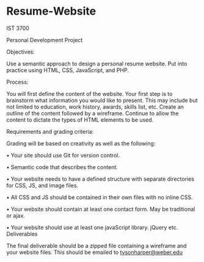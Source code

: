 # Resume-Website
IST 3700

Personal Development Project

Objectives:

Use a semantic approach to design a personal resume website. Put into practice using HTML, CSS, JavaScript, and PHP.

Process:

You will first define the content of the website. Your first step is to brainstorm what information you would like to present. This may include but not limited to education, work history, awards, skills list, etc. Create an outline of the content followed by a wireframe. Continue to allow the content to dictate the types of HTML elements to be used.

Requirements and grading criteria:

Grading will be based on creativity as well as the following:

• Your site should use Git for version control.

• Semantic code that describes the content.

• Your website needs to have a defined structure with separate directories for
CSS, JS, and image files.

• All CSS and JS should be contained in their own files with no inline CSS.

• Your website should contain at least one contact form. May be traditional or
ajax.

• Your website should use at least one javaScript library. jQuery etc.
Deliverables

The final deliverable should be a zipped file containing a wireframe and your website files. This should be emailed to tysonharper@weber.edu
